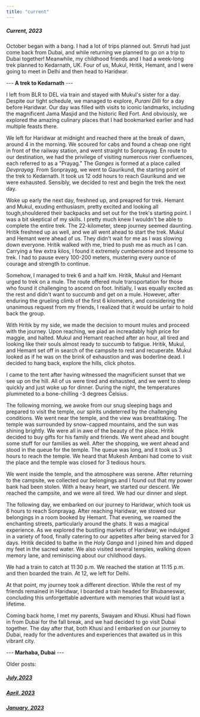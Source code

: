 ```yaml
---
title: "current"
---
```


##### Current, 2023

October began with a bang. I had a lot of trips planned out. Smruti had just come back from Dubai, and while returning we planned to go on a trip to Dubai together! Meanwhile, my childhood friends and I had a week-long trek planned to Kedarnath, UK. Four of us, Mukul, Hritik, Hemant, and I were going to meet in Delhi and then head to Haridwar.

--- **A trek to Kedarnath** ---

I left from BLR to DEL via train and stayed with Mukul's sister for a day. Despite our tight schedule, we managed to explore, *Purani Dilli* for a day before Haridwar. Our day was filled with visits to iconic landmarks, including the magnificent Jama Masjid and the historic Red Fort. And obviously, we explored the amazing culinary places that I had bookmarked earlier and had multiple feasts there. 

We left for Haridwar at midnight and reached there at the break of dawn, around 4 in the morning. We scoured for cabs and found a cheap one right in front of the railway station, and went straight to Sonprayag. En route to our destination, we had the privilege of visiting numerous river confluences, each referred to as a "Prayag." The *Ganges* is formed at a place called *Devprayag*. From Sonprayag, we went to Gaurikund, the starting point of the trek to Kedarnath. It took us 12 odd hours to reach Gaurikund and we were exhausted. Sensibly, we decided to rest and begin the trek the next day. 

Woke up early the next day, freshned up, and preapred for trek. Hemant and Mukul, exuding enthusiasm, pretty excited and looking all tough,shouldered their backpacks and set out for the trek's starting point. I was a bit skeptical of my skills. I pretty much knew I wouldn't be able to complete the entire trek. The 22-kilometer, steep journey seemed daunting. Hritik freshned up as well, and we all went ahead to start the trek. Mukul and Hemant were ahead of us. They didn't wait for me as I was slowing down everyone. Hritik walked with me, tried to push me as much as I can. Carrying a few extra kilos, I found it extremely cumbersome and tiresome to trek. I had to pause every 100-200 meters, mustering every ounce of courage and strength to continue.

Somehow, I managed to trek 6 and a half km. Hritik, Mukul and Hemant urged to trek on a mule. The route offered mule transportation for those who found it challenging to ascend on foot. Initially, I was equally excited as the rest and didn't want to succumb and get on a mule. However, after enduring the grueling climb of the first 6 kilometers, and considering the unanimous request from my friends, I realized that it would be unfair to hold back the group.

With Hritik by my side, we made the decision to mount mules and proceed with the journey. Upon reaching, we piad an increadably high price for maggie, and halted. Mukul and Hemant reached after an hour, all tired and looking like their souls almost ready to succumb to fatigue. Hritik, Mukul, and Hemant set off in search of the campsite to rest and recuperate. Mukul looked as if he was on the brink of exhaustion and was boderline dead. I decided to hang back, explore the hills, click photos.

I came to the tent after having witnessed the magnificient sunset that we see up on the hill. All of us were tired and exhausted, and we went to sleep quickly and just woke up for dinner. During the night, the temperatures plummeted to a bone-chilling -3 degrees Celsius.

The following morning, we awoke from our snug sleeping bags and prepared to visit the temple, our spirits undeterred by the challenging conditions. We went near the temple, and the view was breathtaking. The temple was surrounded by snow-capped mountains, and the sun was shining brightly. We were all in awe of the beauty of the place. Hritik decided to buy gifts for his family and friends. We went ahead and bought some stuff for our families as well. After the shopping, we went ahead and stood in the queue for the temple. The queue was long, and it took us 3 hours to reach the temple. We heard that Mukesh Ambani had come to visit the place and the temple was closed for 3 tedious hours.

We went inside the temple, and the atmosphere was serene. After returning to the campsite, we collected our belongings and I found out that my power bank had been stolen. With a heavy heart, we started our descent. We reached the campsite, and we were all tired. We had our dinner and slept.

The following day, we embarked on our journey to Haridwar, which took us 6 hours to reach Sonprayag. After reaching Haridwar, we stowed our belongings in a room booked by Hemant. That evening, we roamed the enchanting streets, particularly around the ghats. It was a magical experience. As we explored the bustling markets of Haridwar, we indulged in a variety of food, finally catering to our appetites after being starved for 3 days. Hritik decided to bathe in the *Holy Ganga* and I joined him and dipped my feet in the sacred water. We also visited several temples, walking down memory lane, and reminiscing about our childhood days.

We had a train to catch at 11:30 p.m. We reached the station at 11:15 p.m. and then boarded the train. At 12, we left for Delhi. 

At that point, my journey took a different direction. While the rest of my friends remained in Haridwar, I boarded a train headed for Bhubaneswar, concluding this unforgettable adventure with memories that would last a lifetime.

Coming back home, I met my parents, Swayam and Khusi. Khusi had flown in from Dubai for the fall break, and we had decided to go visit Dubai together. The day after that, both Khusi and I embarked on our journey to Dubai, ready for the adventures and experiences that awaited us in this vibrant city.

--- **Marhaba, Dubai** ---


Older posts:

##### [July,2023](/blog/july23.html)

##### [April, 2023](/blog/april23.html)

##### [January, 2023](/blog/january23.html)
